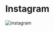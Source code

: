 # Instagram
![instagram](https://user-images.githubusercontent.com/65788327/126074389-c2819147-fd03-4787-976a-de7732e1fdab.gif)

